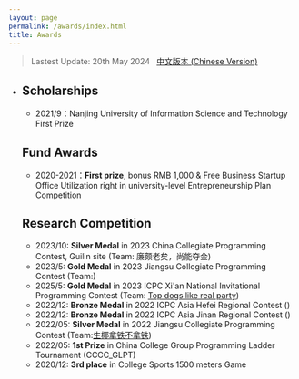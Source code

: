 ```yaml
---
layout: page
permalink: /awards/index.html
title: Awards
---
```


> Lastest Update: 20th May 2024 &nbsp; [中文版本 (Chinese Version)](https://Wangyuhang-cmd.github.io/file/awards-zh/)

- ## Scholarships

  - 2021/9：Nanjing University of Information Science and Technology First Prize<br>

  ## Fund Awards

  - 2020-2021：**First prize**, bonus RMB 1,000 & Free Business Startup Office Utilization  right in university-level Entrepreneurship Plan Competition <br>

  ## Research Competition

  - 2023/10: **Silver Medal** in 2023 China Collegiate Programming Contest, Guilin site (Team: 廉颇老矣，尚能夺金)
  - 2023/5: **Gold Medal** in 2023 Jiangsu Collegiate Programming Contest (Team:)
  - 2025/5: **Gold Medal** in 2023 ICPC Xi'an National Invitational Programming Contest (Team: [Top dogs like real party](https://board.xcpcio.com/icpc/48th/xian-invitational?group=official))
  - 2022/12: **Bronze Medal** in 2022 ICPC Asia Hefei Regional Contest ()
  - 2022/12: **Bronze Medal** in 2022 ICPC Asia Jinan Regional Contest ()
  - 2022/05: **Silver Medal** in 2022 Jiangsu Collegiate Programming Contest (Team:[生椰拿铁不拿铁](https://board.xcpcio.com/provincial-contest/2022/jiangsu?group=official))
  - 2022/05: **1st Prize** in China College Group Programming Ladder Tournament (CCCC_GLPT)
  - 2020/12: **3rd place** in College Sports 1500 meters Game 

  
